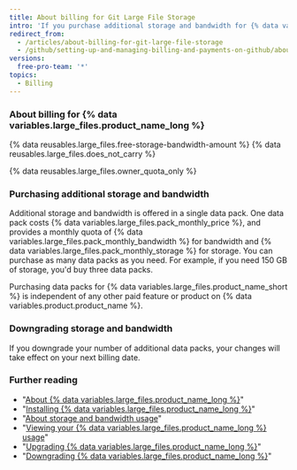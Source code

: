 ```yaml
---
title: About billing for Git Large File Storage
intro: 'If you purchase additional storage and bandwidth for {% data variables.large_files.product_name_long %}, your purchase shares your account''s existing billing date, payment method, and receipt.'
redirect_from:
  - /articles/about-billing-for-git-large-file-storage
  - /github/setting-up-and-managing-billing-and-payments-on-github/about-billing-for-git-large-file-storage
versions:
  free-pro-team: '*'
topics:
  - Billing
---
```

### About billing for {% data variables.large_files.product_name_long %}

{% data reusables.large_files.free-storage-bandwidth-amount %} {% data reusables.large_files.does_not_carry %}

{% data reusables.large_files.owner_quota_only %}

### Purchasing additional storage and bandwidth

Additional storage and bandwidth is offered in a single data pack. One data pack costs {% data variables.large_files.pack_monthly_price %}, and provides a monthly quota of {% data variables.large_files.pack_monthly_bandwidth %} for bandwidth and {% data variables.large_files.pack_monthly_storage %} for storage. You can purchase as many data packs as you need. For example, if you need 150 GB of storage, you'd buy three data packs.

Purchasing data packs for {% data variables.large_files.product_name_short %} is independent of any other paid feature or product on {% data variables.product.product_name %}.

### Downgrading storage and bandwidth

If you downgrade your number of additional data packs, your changes will take effect on your next billing date.

### Further reading

- "[About {% data variables.large_files.product_name_long %}](/articles/about-git-large-file-storage)"
- "[Installing {% data variables.large_files.product_name_long %}](/articles/installing-git-large-file-storage)"
- "[About storage and bandwidth usage](/articles/about-storage-and-bandwidth-usage)"
- "[Viewing your {% data variables.large_files.product_name_long %} usage](/articles/viewing-your-git-large-file-storage-usage)"
- "[Upgrading {% data variables.large_files.product_name_long %}](/articles/upgrading-git-large-file-storage)"
- "[Downgrading {% data variables.large_files.product_name_long %}](/articles/downgrading-git-large-file-storage)"
